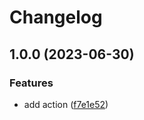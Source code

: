 # Changelog

## 1.0.0 (2023-06-30)


### Features

* add action ([f7e1e52](https://github.com/remarkablemark/github-actions-typescript-template/commit/f7e1e52c2cb4a173aebb85266556bafb23151669))
